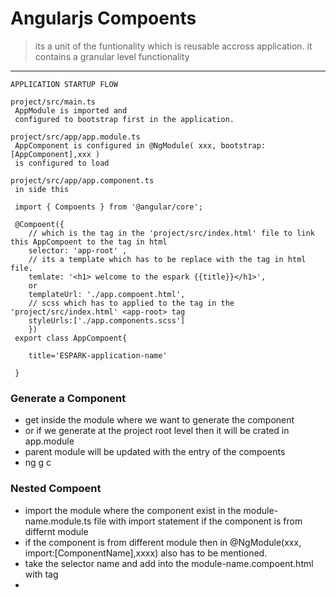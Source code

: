 # Angularjs Compoents
> its a unit of the funtionality which is reusable accross application. 
> it contains a granular level functionality 

---

```
APPLICATION STARTUP FLOW 

project/src/main.ts 
 AppModule is imported and 
 configured to bootstrap first in the application. 

project/src/app/app.module.ts
 AppComponent is configured in @NgModule( xxx, bootstrap:[AppComponent],xxx )
 is configured to load 

project/src/app/app.component.ts
 in side this 

 import { Compoents } from '@angular/core';

 @Compoent({
 	// which is the tag in the 'project/src/index.html' file to link this AppCompoent to the tag in html  
 	selector: 'app-root' ,
 	// its a template which has to be replace with the tag in html file. 
 	temlate: '<h1> welcome to the espark {{title}}</h1>', 
 	or 
 	templateUrl: './app.compoent.html',
    // scss which has to applied to the tag in the 'project/src/index.html' <app-root> tag
 	styleUrls:['./app.components.scss']
 	})
 export class AppCompoent{
 	
 	title='ESPARK-application-name'
      
 }
```

### Generate a Component
* get inside the module where we want to generate the component
* or if we generate at the project root level then it will be crated in app.module 
* parent module will be updated with the entry of the compoents 
* ng g c <component-name>


### Nested Compoent 
* import the module where the component exist in the module-name.module.ts file with import statement if the component is from differnt module 
* if the component is from different module then in @NgModule(xxx, import:[ComponentName],xxxx) also has to be mentioned.
* take the selector name and add into the module-name.compoent.html with tag 
* <selector-name></selector-name>



